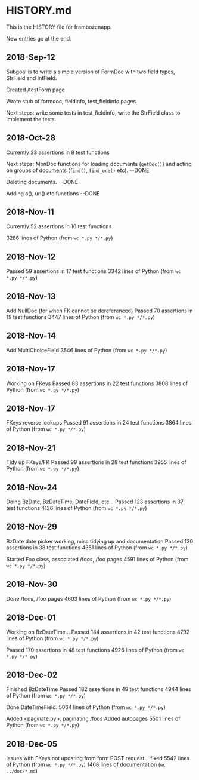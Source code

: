 # HISTORY.md

This is the HISTORY file for frambozenapp.

New entries go at the end.

## 2018-Sep-12

Subgoal is to write a simple version of FormDoc with two field types,
StrField and IntField.

Created /testForm page

Wrote stub of formdoc, fieldinfo, test_fieldinfo pages.

Next steps: write some tests in test_fieldinfo, write the StrField
class to implement the tests.

## 2018-Oct-28

Currently 23 assertions in 8 test functions

Next steps: MonDoc functions for loading documents (`getDoc()`)
and acting on groups of documents (`find()`, `find_one()` etc). --DONE

Deleting documents.  --DONE

Adding a(), url() etc functions  --DONE

## 2018-Nov-11 

Currently 52 assertions in 16 test functions

3286 lines of Python (from `wc *.py */*.py`)

## 2018-Nov-12

Passed 59 assertions in 17 test functions
3342 lines of Python (from `wc *.py */*.py`)

## 2018-Nov-13

Add NullDoc (for when FK cannot be dereferenced)
Passed 70 assertions in 19 test functions
3447 lines of Python (from `wc *.py */*.py`)

## 2018-Nov-14

Add MultiChoiceField
3546 lines of Python (from `wc *.py */*.py`)

## 2018-Nov-17

Working on FKeys
Passed 83 assertions in 22 test functions
3808 lines of Python (from `wc *.py */*.py`)

## 2018-Nov-17

FKeys reverse lookups
Passed 91 assertions in 24 test functions
3864 lines of Python (from `wc *.py */*.py`)

## 2018-Nov-21

Tidy up FKeys/FK
Passed 99 assertions in 28 test functions
3955 lines of Python (from `wc *.py */*.py`)

## 2018-Nov-24

Doing BzDate, BzDateTime, DateField, etc...
Passed 123 assertions in 37 test functions
4126 lines of Python (from `wc *.py */*.py`)

## 2018-Nov-29

BzDate date picker working, misc tidying up and documentation
Passed 130 assertions in 38 test functions 
4351 lines of Python (from `wc *.py */*.py`)

Started Foo class, associated /foos, /foo pages
4591 lines of Python (from `wc *.py */*.py`)

## 2018-Nov-30

Done /foos, /foo pages
4603 lines of Python (from `wc *.py */*.py`)

## 2018-Dec-01

Working on BzDateTime...
Passed 144 assertions in 42 test functions
4792 lines of Python (from `wc *.py */*.py`)

Passed 170 assertions in 48 test functions
4926 lines of Python (from `wc *.py */*.py`)


## 2018-Dec-02

Finished BzDateTime
Passed 182 assertions in 49 test functions
4944 lines of Python (from `wc *.py */*.py`)

Done DateTimeField.
5064 lines of Python (from `wc *.py */*.py`)

Added <paginate.py>, paginating /foos
Added autopages
5501 lines of Python (from `wc *.py */*.py`)

## 2018-Dec-05

Issues with FKeys not updating from form POST request...
fixed
5542 lines of Python (from `wc *.py */*.py`)
1468 lines of documentation (`wc ../doc/*.md`)











